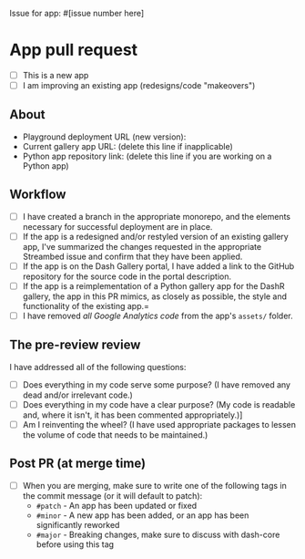 Issue for app: #[issue number here]

# App pull request
- [ ] This is a new app
- [ ] I am improving an existing app (redesigns/code "makeovers")

## About

- Playground deployment URL (new version):
- Current gallery app URL: (delete this line if inapplicable)
- Python app repository link: (delete this line if you are working on a Python app)

## Workflow

- [ ] I have created a branch in the appropriate monorepo, and the
  elements necessary for successful deployment are in place.
- [ ] If the app is a redesigned and/or restyled version of an
  existing gallery app, I've summarized the changes requested in the
  appropriate Streambed issue and confirm that they have been applied.
- [ ] If the app is on the Dash Gallery portal, I have added a link to
  the GitHub repository for the source code in the portal description.
- [ ] If the app is a reimplementation of a Python gallery app for the
  DashR gallery, the app in this PR mimics, as closely as possible,
  the style and functionality of the existing app.=
- [ ] I have removed *all Google Analytics code* from the app's
  `assets/` folder.

## The pre-review review

I have addressed all of the following questions:

- [ ] Does everything in my code serve some purpose? (I have removed
  any dead and/or irrelevant code.)
- [ ] Does everything in my code have a clear purpose? (My code is
  readable and, where it isn't, it has been commented appropriately.)]
- [ ] Am I reinventing the wheel? (I have used appropriate packages to
  lessen the volume of code that needs to be maintained.)

## Post PR (at merge time)

- [ ] When you are merging, make sure to write one of the following tags in the commit message (or it will default to patch):
  - `#patch` - An app has been updated or fixed
  - `#minor` - A new app has been added, or an app has been significantly reworked
  - `#major` - Breaking changes, make sure to discuss with dash-core before using this tag